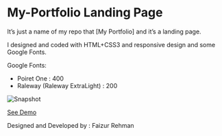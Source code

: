My-Portfolio Landing Page
===========================

It’s just a name of my repo that [My Portfolio] and it’s a landing page.

I designed and coded with HTML+CSS3 and responsive design and some Google Fonts.

Google Fonts:
<ul>
  <li>Poiret One : 400</li>
  <li>Raleway (Raleway ExtraLight) : 200</li>
</ul>


![Snapshot](https://rawgit.com/fazurrehman/Coming-Soon/master/img/demo.png "My Portfolio landing page Preview")

[See Demo](https://rawgit.com/fazurrehman/Coming-Soon/master/index.html)


Designed and Developed by : Faizur Rehman 

